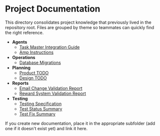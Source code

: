 # Project Documentation

This directory consolidates project knowledge that previously lived in the repository root. Files are grouped by theme so teammates can quickly find the right reference.

- **Agents**
  - [Task Master Integration Guide](agents/task-master-integration-guide.md)
  - [Amp Instructions](agents/amp-instructions.md)
- **Operations**
  - [Database Migrations](operations/migrations.md)
- **Planning**
  - [Product TODO](planning/todo.md)
  - [Design TODO](planning/todo-design.md)
- **Reports**
  - [Email Change Validation Report](reports/email-change-validation.md)
  - [Reward System Validation Report](reports/reward-system-validation.md)
- **Testing**
  - [Testing Specification](testing/testing-spec.md)
  - [Test Status Summary](testing/test-status-summary.md)
  - [Test Fix Summary](testing/test-fix-summary.md)

If you create new documentation, place it in the appropriate subfolder (add one if it doesn't exist yet) and link it here.
